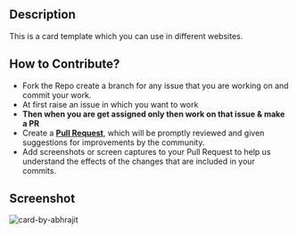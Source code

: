 ## Description
This is a card template which you can use in different websites.
## How to Contribute?
- Fork the Repo create a branch for any issue that you are working on and commit your work.
- At first raise an issue in which you want to work
- **Then when you are get assigned  only then work on that issue & make a PR**
- Create a [**Pull Request**](https://github.com/abhrajit2004/Card/pulls), which will be promptly reviewed and given suggestions for improvements by the community.
- Add screenshots or screen captures to your Pull Request to help us understand the effects of the changes that are included in your commits.
## Screenshot
![card-by-abhrajit](https://github.com/abhrajit2004/Card/assets/116187246/c3651c68-20d3-4f3a-8391-3f3d5afb0adc)
